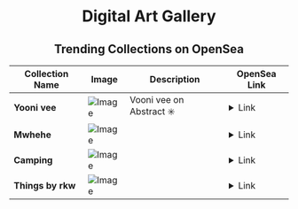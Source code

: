 <div align="center">

# Digital Art Gallery

## Trending Collections on OpenSea

| Collection Name                       | Image                                                                                     | Description                       | OpenSea Link                                                                                          |
|---------------------------------------|-------------------------------------------------------------------------------------------|-----------------------------------|--------------------------------------------------------------------------------------------------------|
| **Yooni vee** | ![Image](https://i.seadn.io/s/raw/files/40c0ea545188b0af12e9adfa176fc7a0.jpg?w=500&auto=format?w=200&auto=format) | Vooni vee on Abstract ✳️ | <details><summary>Link</summary>[Yooni vee](https://opensea.io/collection/yooni-vee-4)</details> |
| **Mwhehe** | ![Image](https://i.seadn.io/s/raw/files/4a3dbc5e4a9d8d0a0dc1b10792b620b9.png?w=500&auto=format?w=200&auto=format) |  | <details><summary>Link</summary>[Mwhehe](https://opensea.io/collection/mwhehe)</details> |
| **Camping** | ![Image](https://i.seadn.io/s/raw/files/2ac0d3595a7eac8cfa054dda79d23b68.jpg?w=500&auto=format?w=200&auto=format) |  | <details><summary>Link</summary>[Camping](https://opensea.io/collection/camping-36)</details> |
| **Things by rkw** | ![Image](https://i.seadn.io/s/raw/files/f209c4fa077934e444c803b2e00adbc3.gif?w=500&auto=format?w=200&auto=format) |  | <details><summary>Link</summary>[Things by rkw](https://opensea.io/collection/things-by-rkw)</details> |

</div>